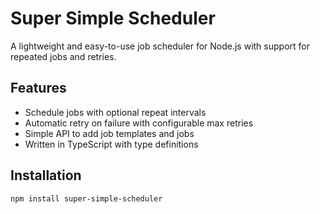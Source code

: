 # Super Simple Scheduler

A lightweight and easy-to-use job scheduler for Node.js with support for repeated jobs and retries.

## Features

- Schedule jobs with optional repeat intervals
- Automatic retry on failure with configurable max retries
- Simple API to add job templates and jobs
- Written in TypeScript with type definitions

## Installation

```bash
npm install super-simple-scheduler
```
